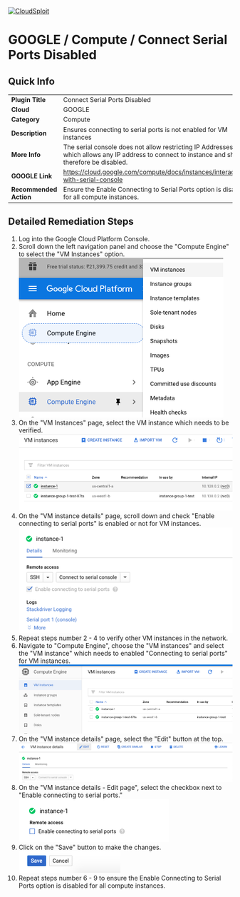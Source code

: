 [![CloudSploit](https://cloudsploit.com/img/logo-new-big-text-100.png "CloudSploit")](https://cloudsploit.com)

# GOOGLE / Compute / Connect Serial Ports Disabled

## Quick Info

| | |
|-|-|
| **Plugin Title** | Connect Serial Ports Disabled |
| **Cloud** | GOOGLE |
| **Category** | Compute |
| **Description** | Ensures connecting to serial ports is not enabled for VM instances |
| **More Info** | The serial console does not allow restricting IP Addresses, which allows any IP address to connect to instance and should therefore be disabled. |
| **GOOGLE Link** | https://cloud.google.com/compute/docs/instances/interacting-with-serial-console |
| **Recommended Action** | Ensure the Enable Connecting to Serial Ports option is disabled for all compute instances. |

## Detailed Remediation Steps
1. Log into the Google Cloud Platform Console.
2. Scroll down the left navigation panel and choose the "Compute Engine" to select the "VM Instances" option. </br> <img src="/resources/google/compute/connect-serial-ports-disabled/step2.png"/>
3. On the "VM Instances" page, select the VM instance which needs to be verified. </br> <img src="/resources/google/compute/connect-serial-ports-disabled/step3.png"/>
4. On the "VM instance details" page, scroll down and check "Enable connecting to serial ports" is enabled or not for VM instances.</br> <img src="/resources/google/compute/connect-serial-ports-disabled/step4.png"/>
5. Repeat steps number 2 - 4 to verify other VM instances in the network.</br>
6. Navigate to "Compute Engine", choose the "VM instances" and select the "VM instance" which needs to enabled "Connecting to serial ports" for VM instances.</br> <img src="/resources/google/compute/connect-serial-ports-disabled/step6.png"/>
7. On the "VM instance details" page, select the "Edit" button at the top.</br> <img src="/resources/google/compute/connect-serial-ports-disabled/step7.png"/>
8. On the "VM instance details - Edit page", select the checkbox next to "Enable connecting to serial ports."</br> <img src="/resources/google/compute/connect-serial-ports-disabled/step8.png"/>
9. Click on the "Save" button to make the changes.</br> <img src="/resources/google/compute/connect-serial-ports-disabled/step9.png"/>
10. Repeat steps number 6 - 9 to ensure the Enable Connecting to Serial Ports option is disabled for all compute instances.</br>

